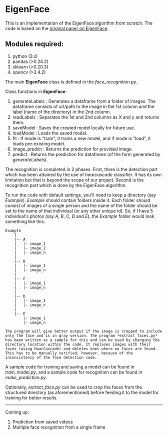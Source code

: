 # EigenFace
This is an implementation of the EigenFace algorithm from scratch. The code is based on the [original paper on EigenFace](http://www.face-rec.org/algorithms/pca/jcn.pdf).

## Modules required:
1. python (3.x)
2. pandas (>0.24.2)
3. sklearn (>0.20.3)
4. opencv (>3.4.2)

The main **EigenFace** class is defined in the *face_recognition.py*.

Class functions in **EigenFace**:
1. generateLabels : Generates a dataframe from a folder of images. The dataframe consists of url/path to the image in the 1st column and the label (name of the directory) in the 2nd column.
2. readLabels : Separates the 1st and 2nd columns as X and y and returns them.
3. saveModel : Saves the created model locally for future use.
5. loadModel : Loads the saved model.
6. fit : If mode is "train", it trains a new model, and if mode is "load", it loads pre-existing model.
7. image_predict : Returns the prediction for provided image.
8. predict : Returns the prediction for dataframe (of the form generated by *generateLabels*).

The recognition is completed in 2 phases. First, there is the detection part which has been attained by the use of *haarcascade* classifier. It has its own limitation but that is beyond the scope of our project. Second is the recognition part which is done by the EigenFace algorithm. 

To run the code with default settings, you'll need to keep a directory (say *Example*). *Example* should contain folders inside it. Each folder should consist of images of a single person and the name of the folder should be set to the name of that individual (or any other unique id). So, if I have 5 individual's photos (say *A*, *B*, *C*, *D* and *E*), the *Example* folder would look something like this:

```
Example
    |
    |-- A
    |   |- image_1
    |   |- image_2
    |   |- image_n
    |
    |-- B
    |   |- image_1
    |   |- image_n
    |
    |-- C
    |   |- image_1
    |   |- image_n
    |
    |-- D
    |   |- image_1
    |   |- image_n
    |
    |-- E
        |- image_1
        |- image_n

The program will give better output if the image is cropped to include only the face and is in gray version. The program *extract_faces.py* has been written as a sample for this and can be used by changing the directory location within the code. It replaces images with their faces (using HaarCascade) and deletes ones where no faces are found. This has to be manually verified, however, because of the inconsistency of the face detection code.

```
A sample code for training and saving a model can be found in *train_model.py*, and a sample code for recognition can be found in *make_prediction.py*.

Optionally, *extract_face.py* can be used to crop the faces from the structured directory (as aforementioned) before feeding it to the model for training for better results. 

-----

Coming up:
1. Prediction from saved videos
2. Multiple face recognition from a single frame
